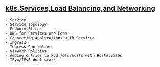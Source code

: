 ## [k8s.Services,Load Balancing,and Networking](https://kubernetes.io/docs/concepts/services-networking/)
```
- Service
- Service Topology
- EndpointSlices
- DNS for Services and Pods
- Connecting Applications with Services
- Ingress
- Ingress Controllers
- Network Policies
- Adding entries to Pod /etc/hosts with HostAliases
- IPv4/IPv6 dual-stack

```
